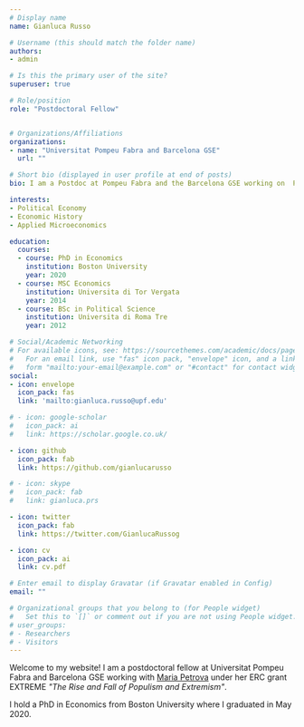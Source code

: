 ```yaml
---
# Display name
name: Gianluca Russo

# Username (this should match the folder name)
authors:
- admin

# Is this the primary user of the site?
superuser: true

# Role/position
role: "Postdoctoral Fellow"


# Organizations/Affiliations
organizations:
- name: "Universitat Pompeu Fabra and Barcelona GSE"
  url: ""

# Short bio (displayed in user profile at end of posts)
bio: I am a Postdoc at Pompeu Fabra and the Barcelona GSE working on  Political Economy and Economic History

interests:
- Political Economy
- Economic History
- Applied Microeconomics

education:
  courses:
  - course: PhD in Economics
    institution: Boston University
    year: 2020
  - course: MSC Economics
    institution: Universita di Tor Vergata
    year: 2014
  - course: BSc in Political Science
    institution: Universita di Roma Tre
    year: 2012

# Social/Academic Networking
# For available icons, see: https://sourcethemes.com/academic/docs/page-builder/#icons
#   For an email link, use "fas" icon pack, "envelope" icon, and a link in the
#   form "mailto:your-email@example.com" or "#contact" for contact widget.
social:
- icon: envelope
  icon_pack: fas
  link: 'mailto:gianluca.russo@upf.edu'

# - icon: google-scholar
#   icon_pack: ai
#   link: https://scholar.google.co.uk/

- icon: github
  icon_pack: fab
  link: https://github.com/gianlucarusso

# - icon: skype
#   icon_pack: fab
#   link: gianluca.prs

- icon: twitter
  icon_pack: fab
  link: https://twitter.com/GianlucaRussog

- icon: cv
  icon_pack: ai
  link: cv.pdf

# Enter email to display Gravatar (if Gravatar enabled in Config)
email: ""

# Organizational groups that you belong to (for People widget)
#   Set this to `[]` or comment out if you are not using People widget.
# user_groups:
# - Researchers
# - Visitors
---
```

Welcome to my website! I am a postdoctoral fellow at Universitat Pompeu Fabra and Barcelona GSE working with [Maria Petrova](https://sites.google.com/site/mariapetrovaphd/) under her ERC grant EXTREME *"The Rise and Fall of Populism and Extremism"*.

I hold a PhD in Economics from Boston University where I graduated in May 2020.
